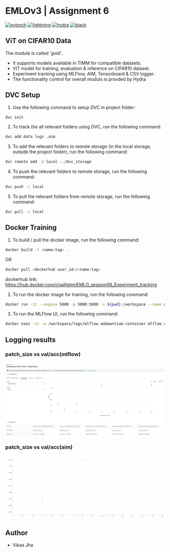 # EMLOv3 | Assignment 6

[![pytorch](https://img.shields.io/badge/PyTorch_1.13+-ee4c2c?logo=pytorch&logoColor=white)](https://pytorch.org/get-started/locally/)
[![lightning](https://img.shields.io/badge/-Lightning_2.0+-792ee5?logo=pytorchlightning&logoColor=white)](https://pytorchlightning.ai/)
[![hydra](https://img.shields.io/badge/Config-Hydra_1.3+-89b8cd)](https://hydra.cc/)
[![black](https://img.shields.io/badge/Code%20Style-Black-black.svg?labelColor=gray)](https://black.readthedocs.io/en/stable/)


## ViT on CIFAR10 Data 
The module is called <em>'gold'</em>.
- It supports models available in TIMM for compatible datasets.
- VIT model for training, evaluation & inference on CIFAR10 dataset.
- Experiment tracking using MLFlow, AIM, Tensorboard & CSV logger.
- The functionality control for overall moduls is provded by Hydra


## DVC Setup

1. Use the following command to setup DVC in project folder:

```bash
dvc init
```

2. To track the all relevant folders using DVC, run the following command:

```bash
dvc add data logs .aim
```

3. To add the relevant folders to remote storage (in the local storage, outside the project folder), run the following command:

```bash
dvc remote add -d local ../dvc_storage
```

4. To push the relevant folders to remote storage, run the following command:

```bash
dvc push -r local
```

5. To pull the relevant folders from remote storage, run the following command:

```bash
dvc pull -r local
```

## Docker Training

1. To build / pull the docker image, run the following command:

```bash
docker build -t <name:tag> .
```

OR 

```bash
docker pull <dockerhub user_id>/<name:tag>
```

dockerhub link: https://hub.docker.com/r/salilgtm/EMLO_session06_Experiment_tracking

2. To run the docker image for training, run the following command:

```bash
docker run -it --expose 5000 -p 5000:5000 -v ${pwd}:/workspace --name gold-container <dockerhub user_id>/<name:tag> -m hydra/launcher=joblib hydra.launcher.n_jobs=5 experiment=cifar10 model.patch_size=1,2,4,8,16 data.num_workers=0 logger.mlflow.tags={'tag_column':'tag'}
```

3. To run the MLFlow UI, run the following command:

```bash
docker exec -it -w /workspace/logs/mlflow adamantium-container mlflow ui --host 0.0.0.0
```

## Logging results

### patch_size vs val/acc(mlflow)
![mlflow](screenshots/mlflow.jpg)

### patch_size vs val/acc(aim)
![aim](screenshots/aim.jpg)


## Author

- Vikas Jha